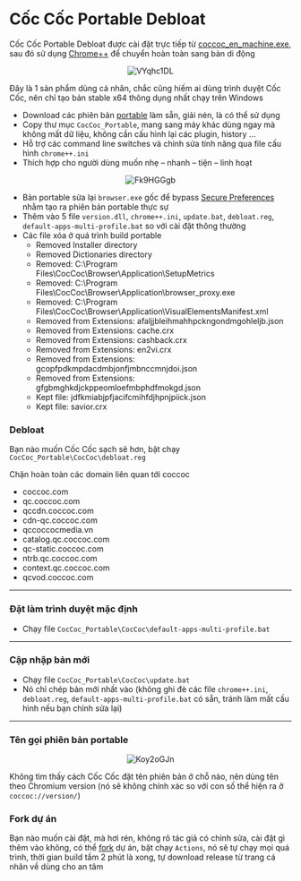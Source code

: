 # Cốc Cốc Portable Debloat 

Cốc Cốc Portable Debloat được cài đặt trực tiếp từ [coccoc_en_machine.exe](https://support.coccoc.com/desktop/tai-ve-va-cai-dat-coc-coc-offline-cho-may-tinh-windows), sau đó sử dụng [Chrome++](https://github.com/Bush2021/chrome_plus) để chuyển hoàn toàn sang bản di động

<p align="center">
<img src="https://img.bibica.net/VYqhc1DL.png" alt="VYqhc1DL">
</p>

Đây là 1 sản phẩm dùng cá nhân, chắc cũng hiếm ai dùng trình duyệt Cốc Cốc, nên chỉ tạo bản stable x64 thông dụng nhất chạy trên Windows

- Download các phiên bản [portable](https://github.com/bibicadotnet/coccoc-portable/releases) làm sẵn, giải nén, là có thể sử dụng
- Copy thư mục `CocCoc_Portable`, mang sang máy khác dùng ngay mà không mất dữ liệu, không cần cấu hình lại các plugin, history ...
- Hỗ trợ các command line switches và chỉnh sửa tính năng qua file cấu hình `chrome++.ini`
- Thích hợp cho người dùng muốn nhẹ – nhanh – tiện – linh hoạt

<p align="center">
<img src="https://img.bibica.net/Fk9HGGgb.png" alt="Fk9HGGgb">
</p>

- Bản portable sửa lại `browser.exe` gốc để bypass [Secure Preferences](https://chromium.woolyss.com/#secure-preferences) nhằm tạo ra phiên bản portable thực sự
- Thêm vào 5 file `version.dll`, `chrome++.ini`, `update.bat`, `debloat.reg`, `default-apps-multi-profile.bat` so với cài đặt thông thường
- Các file xóa ở quá trình build portable
  - Removed Installer directory
  - Removed Dictionaries directory
  - Removed: C:\Program Files\CocCoc\Browser\Application\SetupMetrics
  - Removed: C:\Program Files\CocCoc\Browser\Application\browser_proxy.exe
  - Removed: C:\Program Files\CocCoc\Browser\Application\VisualElementsManifest.xml
  - Removed from Extensions: afaljjbleihmahhpckngondmgohleljb.json
  - Removed from Extensions: cache.crx
  - Removed from Extensions: cashback.crx
  - Removed from Extensions: en2vi.crx
  - Removed from Extensions: gcopfpdkmpdacdmbjonfjmbnccmnjdoi.json
  - Removed from Extensions: gfgbmghkdjckppeomloefmbphdfmokgd.json
  - Kept file: jdfkmiabjpfjacifcmihfdjhpnjpiick.json
  - Kept file: savior.crx

### Debloat

Bạn nào muốn Cốc Cốc sạch sẽ hơn, bật chạy `CocCoc_Portable\CocCoc\debloat.reg`

Chặn hoàn toàn các domain liên quan tới coccoc

- coccoc.com
- qc.coccoc.com
- qccdn.coccoc.com
- cdn-qc.coccoc.com
- qccoccocmedia.vn
- catalog.qc.coccoc.com
- qc-static.coccoc.com
- ntrb.qc.coccoc.com
- context.qc.coccoc.com
- qcvod.coccoc.com

---

### Đặt làm trình duyệt mặc định

- Chạy file `CocCoc_Portable\CocCoc\default-apps-multi-profile.bat`

---

### Cập nhập bản mới

- Chạy file `CocCoc_Portable\CocCoc\update.bat`
- Nó chỉ chép bản mới nhất vào (không ghi đè các file `chrome++.ini`, `debloat.reg`, `default-apps-multi-profile.bat` có sẵn, tránh làm mất cấu hình nếu bạn chỉnh sửa lại)

---

### Tên gọi phiên bản portable
<p align="center">
<img src="https://img.bibica.net/Koy2oGJn.png" alt="Koy2oGJn">
</p>

Không tìm thấy cách Cốc Cốc đặt tên phiên bản ở chỗ nào, nên dùng tên theo Chromium version (nó sẽ không chính xác so với con số thể hiện ra ở `coccoc://version/`)

### Fork dự án

Bạn nào muốn cài đặt, mà hơi rén, không rõ tác giả có chỉnh sửa, cài đặt gì thêm vào không, có thể [fork](https://github.com/bibicadotnet/coccoc-portable/fork) dự án, bật chạy `Actions`, nó sẽ tự chạy mọi quá trình, thời gian build tầm 2 phút là xong, tự download release từ trang cá nhân về dùng cho an tâm
